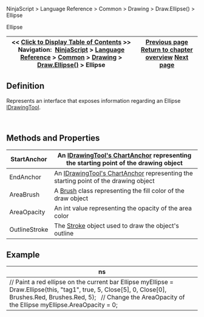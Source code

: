 ﻿


NinjaScript \> Language Reference \> Common \> Drawing \> Draw.Ellipse() \> Ellipse






















Ellipse







| \<\< [Click to Display Table of Contents](ellipse.md) \>\> **Navigation:**     [NinjaScript](ninjascript-1.md) \> [Language Reference](language_reference_wip-1.md) \> [Common](common-1.md) \> [Drawing](drawing-1.md) \> [Draw.Ellipse()](draw_ellipse-1.md) \> Ellipse | [Previous page](draw_ellipse-1.md) [Return to chapter overview](draw_ellipse-1.md) [Next page](draw_extendedline-1.md) |
| --- | --- |











## Definition


Represents an interface that exposes information regarding an Ellipse [IDrawingTool](idrawingtool-1.md).


 


## Methods and Properties




| StartAnchor | An [IDrawingTool's ChartAnchor](idrawingtool-1.htm#chartanchor) representing the starting point of the drawing object |
| --- | --- |
| EndAnchor | An [IDrawingTool's ChartAnchor](idrawingtool-1.htm#chartanchor) representing the starting point of the drawing object |
| AreaBrush | A [Brush](http://msdn.microsoft.com/en-us/library/system.windows.media.brush(v=vs.110).aspx) class representing the fill color of the draw object |
| AreaOpacity | An int value representing the opacity of the area color |
| OutlineStroke | The [Stroke](stroke_class-1.md) object used to draw the object's outline |



## 


## 


## Example




| ns |
| --- |
| // Paint a red ellipse on the current bar Ellipse myEllipse \= Draw.Ellipse(this, "tag1", true, 5, Close\[5], 0, Close\[0], Brushes.Red, Brushes.Red, 5);   // Change the AreaOpacity of the Ellipse myEllipse.AreaOpacity \= 0; |









